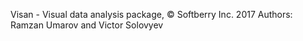Visan - Visual data analysis package, © Softberry Inc. 2017
Authors: Ramzan Umarov and Victor Solovyev
